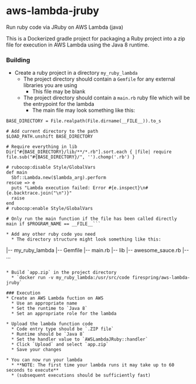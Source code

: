 # aws-lambda-jruby
Run ruby code via JRuby on AWS Lambda (java)

This is a Dockerized gradle project for packaging a Ruby project into a zip file for execution in AWS Lambda using the Java 8 runtime.

### Building
* Create a ruby project in a directory `my_ruby_lambda`
  * The project directory should contain a `Gemfile` for any external libraries you are using
    * This file may be blank
  * The project directory should contain a `main.rb` ruby file which will be the entrypoint for the lambda
    * The main file may look something like this:
```# Consider the directory this file is currently located in as the base directory for the project
BASE_DIRECTORY = File.realpath(File.dirname(__FILE__)).to_s

# Add current directory to the path
$LOAD_PATH.unshift BASE_DIRECTORY

# Require everything in lib
Dir["#{BASE_DIRECTORY}/lib/**/*.rb"].sort.each { |file| require file.sub("#{BASE_DIRECTORY}/", '').chomp('.rb') }

# rubocop:disable Style/GlobalVars
def main
  Sbf::Lambda.new($lambda_arg).perform
rescue => e
  puts "Lambda execution failed: Error #{e.inspect}\n#{e.backtrace.join("\n")}"
  raise
end
# rubocop:enable Style/GlobalVars

# Only run the main function if the file has been called directly
main if $PROGRAM_NAME == __FILE__```

* Add any other ruby code you need
  * The directory structure might look something like this:
```
|-- my_ruby_lambda
    |-- Gemfile
    |-- main.rb
    |-- lib
        |-- awesome_sauce.rb
        |-- ...
```

* Build `app.zip` in the project directory
  * `docker run -v my_ruby_lambda:/usr/src/code firespring/aws-lambda-jruby`

### Execution
* Create an AWS Lambda fuction on AWS
  * Use an appropriate name
  * Set the runtime to `Java 8`
  * Set an appropriate role for the lambda

* Upload the lambda function code
  * Code entry type should be `.ZIP file`
  * Runtime should be `Java 8`
  * Set the handler value to `AWSLambdaJRuby::handler`
  * Click `Upload` and select `app.zip`
  * Save your changes

* You can now run your lambda
  * **NOTE: The first time your lambda runs it may take up to 60 seconds to execute**
  * (subsequent executions should be sufficiently fast)
